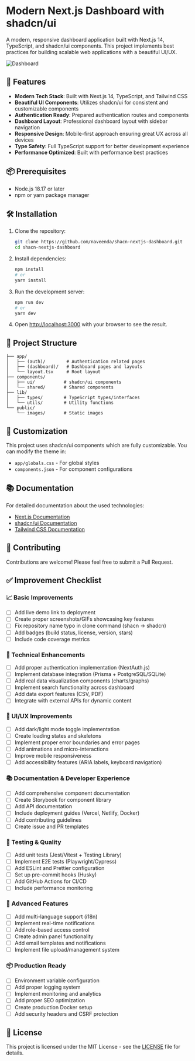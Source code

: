 # Modern Next.js Dashboard with shadcn/ui

A modern, responsive dashboard application built with Next.js 14, TypeScript, and shadcn/ui components. This project implements best practices for building scalable web applications with a beautiful UI/UX.

![Dashboard](https://shadcn-nextjs-dashboard.vercel.app/og-image.png)

## 🚀 Features

- **Modern Tech Stack**: Built with Next.js 14, TypeScript, and Tailwind CSS
- **Beautiful UI Components**: Utilizes shadcn/ui for consistent and customizable components
- **Authentication Ready**: Prepared authentication routes and components
- **Dashboard Layout**: Professional dashboard layout with sidebar navigation
- **Responsive Design**: Mobile-first approach ensuring great UX across all devices
- **Type Safety**: Full TypeScript support for better development experience
- **Performance Optimized**: Built with performance best practices

## 📦 Prerequisites

- Node.js 18.17 or later
- npm or yarn package manager

## 🛠️ Installation

1. Clone the repository:
   ```bash
   git clone https://github.com/naveenda/shacn-nextjs-dashboard.git
   cd shacn-nextjs-dashboard
   ```

2. Install dependencies:
   ```bash
   npm install
   # or
   yarn install
   ```

3. Run the development server:
   ```bash
   npm run dev
   # or
   yarn dev
   ```

4. Open [http://localhost:3000](http://localhost:3000) with your browser to see the result.

## 📁 Project Structure

```
├── app/
│   ├── (auth)/        # Authentication related pages
│   ├── (dashboard)/   # Dashboard pages and layouts
│   └── layout.tsx     # Root layout
├── components/
│   ├── ui/           # shadcn/ui components
│   └── shared/       # Shared components
├── lib/
│   ├── types/        # TypeScript types/interfaces
│   └── utils/        # Utility functions
└── public/
    └── images/       # Static images
```

## 🎨 Customization

This project uses shadcn/ui components which are fully customizable. You can modify the theme in:
- `app/globals.css` - For global styles
- `components.json` - For component configurations

## 📚 Documentation

For detailed documentation about the used technologies:

- [Next.js Documentation](https://nextjs.org/docs)
- [shadcn/ui Documentation](https://ui.shadcn.com)
- [Tailwind CSS Documentation](https://tailwindcss.com/docs)

## 🤝 Contributing

Contributions are welcome! Please feel free to submit a Pull Request.

## ✅ Improvement Checklist

### 📈 Basic Improvements
- [ ] Add live demo link to deployment
- [ ] Create proper screenshots/GIFs showcasing key features
- [ ] Fix repository name typo in clone command (shacn → shadcn)
- [ ] Add badges (build status, license, version, stars)
- [ ] Include code coverage metrics

### 🚀 Technical Enhancements
- [ ] Add proper authentication implementation (NextAuth.js)
- [ ] Implement database integration (Prisma + PostgreSQL/SQLite)
- [ ] Add real data visualization components (charts/graphs)
- [ ] Implement search functionality across dashboard
- [ ] Add data export features (CSV, PDF)
- [ ] Integrate with external APIs for dynamic content

### 🎨 UI/UX Improvements
- [ ] Add dark/light mode toggle implementation
- [ ] Create loading states and skeletons
- [ ] Implement proper error boundaries and error pages
- [ ] Add animations and micro-interactions
- [ ] Improve mobile responsiveness
- [ ] Add accessibility features (ARIA labels, keyboard navigation)

### 📚 Documentation & Developer Experience
- [ ] Add comprehensive component documentation
- [ ] Create Storybook for component library
- [ ] Add API documentation
- [ ] Include deployment guides (Vercel, Netlify, Docker)
- [ ] Add contributing guidelines
- [ ] Create issue and PR templates

### 🧪 Testing & Quality
- [ ] Add unit tests (Jest/Vitest + Testing Library)
- [ ] Implement E2E tests (Playwright/Cypress)
- [ ] Add ESLint and Prettier configuration
- [ ] Set up pre-commit hooks (Husky)
- [ ] Add GitHub Actions for CI/CD
- [ ] Include performance monitoring

### 🔧 Advanced Features
- [ ] Add multi-language support (i18n)
- [ ] Implement real-time notifications
- [ ] Add role-based access control
- [ ] Create admin panel functionality
- [ ] Add email templates and notifications
- [ ] Implement file upload/management system

### 📦 Production Ready
- [ ] Environment variable configuration
- [ ] Add proper logging system
- [ ] Implement monitoring and analytics
- [ ] Add proper SEO optimization
- [ ] Create production Docker setup
- [ ] Add security headers and CSRF protection

## 📄 License

This project is licensed under the MIT License - see the [LICENSE](LICENSE) file for details.
